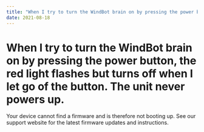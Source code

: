 ```yaml
---
title: "When I try to turn the WindBot brain on by pressing the power button, the red light flashes but turns off when I let go of the button. The unit never powers up."
date: 2021-08-18
---
```

# When I try to turn the WindBot brain on by pressing the power button, the red light flashes but turns off when I let go of the button. The unit never powers up.

Your device cannot find a firmware and is therefore not booting up. See our support website for the latest firmware updates and instructions.